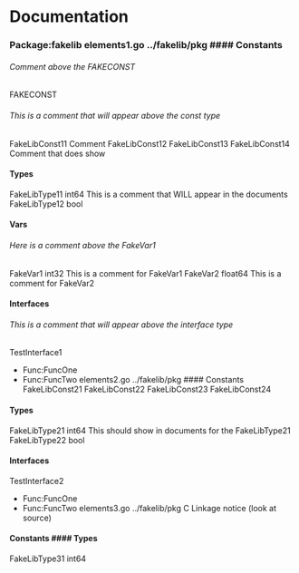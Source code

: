 # Documentation

### Package:fakelib  elements1.go ../fakelib/pkg  #### Constants  
###### Comment above the FAKECONST
FAKECONST 

######  This is a comment that will appear above the const type
FakeLibConst11  Comment
FakeLibConst12 
FakeLibConst13 
FakeLibConst14 Comment that does show
#### Types
FakeLibType11 int64  This is a comment that WILL appear in the documents
FakeLibType12 bool 
#### Vars
###### Here is a comment above the FakeVar1
FakeVar1 int32 This is a comment for FakeVar1
FakeVar2 float64 This is a comment for FakeVar2
#### Interfaces  
######  This is a comment that will appear above the interface type
TestInterface1
- Func:FuncOne
- Func:FuncTwo
elements2.go ../fakelib/pkg  #### Constants  
FakeLibConst21 
FakeLibConst22 
FakeLibConst23 
FakeLibConst24 
#### Types
FakeLibType21 int64 This should show in documents for the FakeLibType21
FakeLibType22 bool 
#### Interfaces  
TestInterface2
- Func:FuncOne
- Func:FuncTwo
elements3.go ../fakelib/pkg  C Linkage notice (look at source)
#### Constants  #### Types
FakeLibType31 int64 
